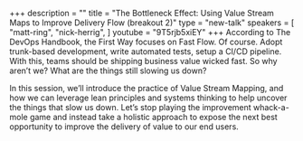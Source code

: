 +++
description = ""
title = "The Bottleneck Effect: Using Value Stream Maps to Improve Delivery Flow (breakout 2)"
type = "new-talk"
speakers = [
        "matt-ring",
        "nick-herrig",
]
youtube = "9T5rjb5xiEY"
+++
According to The DevOps Handbook, the First Way focuses on Fast Flow. Of course. Adopt trunk-based development, write automated tests, setup a CI/CD pipeline. With this, teams should be shipping business value wicked fast. So why aren’t we? What are the things still slowing us down?

In this session, we’ll introduce the practice of Value Stream Mapping, and how we can leverage lean principles and systems thinking to help uncover the things that slow us down. Let’s stop playing the improvement whack-a-mole game and instead take a holistic approach to expose the next best opportunity to improve the delivery of value to our end users.